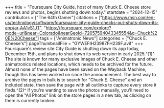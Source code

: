 +++
title = "Foursquare City Guide, host of many Chuck E. Cheese store reviews and photos, begins shutting down today."
startdate = "2024-12-15"
contributors = ["The 64th Gamer"]
citations = ["https://www.msn.com/en-us/technology/software/foursquare-city-guide-checks-out-shuts-down-its-app/ar-AA1vS1JT", "https://foursquare.com/explore?mode=url&near=Colorado&nearGeoId=72057594043345554&q=Chuck%20E%20Cheese"]
tags = ["Animatronic News"]
categories = ["Chuck E. Cheese's"]
pageThumbnailFile = "GYWEFIH23987FH239F.avif"
+++
Foursquare's review site City Guide is shutting down its app today, December 15th, and plans to shut down its web version in early 2025.^(1)^
The site is known for many exclusive images of Chuck E. Cheese and other animatronics related locations, which needs to be archived for the future. Almost none of the pages have been saved on the Wayback Machine, though this has been worked on since the announcement.
The best way to archive the pages in bulk is to search for "Chuck E. Cheese" and an included state, then save the page with all outlinks to capture every store it finds.^(2)^ If you're wanting to save the photos manually, you'll need to open the "All Photos" link on the store pages in a new tab, as clicking on them is currently broken.
